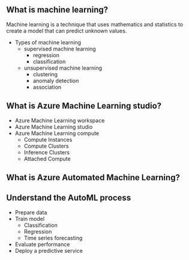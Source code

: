 ## What is machine learning? 
  Machine learning is a technique that uses mathematics and statistics to create a model that can predict unknown values.
  - Types of machine learning
    - supervised machine learning
      - regression
      - classification
    - unsupervised machine learning
      - clustering
      - anomaly detection
      - association
## What is Azure Machine Learning studio?
  - Azure Machine Learning workspace
  - Azure Machine Learning studio
  - Azure Machine Learning compute
    - Compute Instances
    - Compute Clusters
    - Inference Clusters
    - Attached Compute
## What is Azure Automated Machine Learning?
## Understand the AutoML process
  - Prepare data
  - Train model
    - Classification
    - Regression
    - Time series forecasting
  - Evaluate performance
  - Deploy a predictive service
